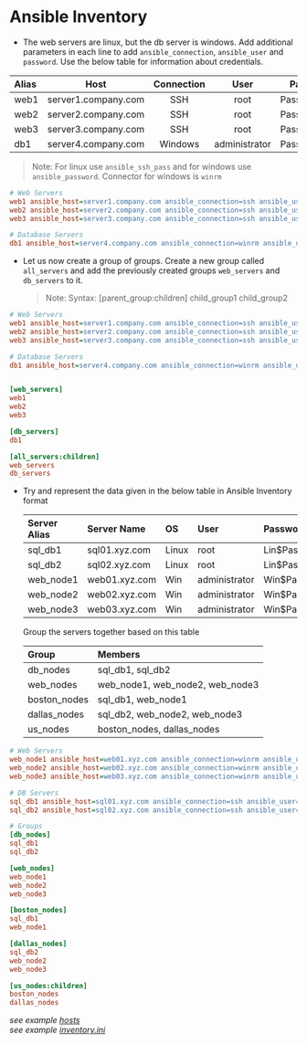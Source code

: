 # Ansible Inventory

- The web servers are linux, but the db server is windows. Add additional parameters in each line to add `ansible_connection`, `ansible_user` and `password`. Use the below table for information about credentials.

| Alias |        Host         | Connection |     User      |   Password   |
| :---- | :-----------------: | :--------: | :-----------: | :----------: |
| web1  | server1.company.com |    SSH     |     root      | Password123! |
| web2  | server2.company.com |    SSH     |     root      | Password123! |
| web3  | server3.company.com |    SSH     |     root      | Password123! |
| db1   | server4.company.com |  Windows   | administrator | Password123! |

> Note: For linux use `ansible_ssh_pass` and for windows use `ansible_password`. Connector for windows is `winrm`

```ini
# Web Servers
web1 ansible_host=server1.company.com ansible_connection=ssh ansible_user=root ansible_ssh_pass=Password123!
web2 ansible_host=server2.company.com ansible_connection=ssh ansible_user=root ansible_ssh_pass=Password123!
web3 ansible_host=server3.company.com ansible_connection=ssh ansible_user=root ansible_ssh_pass=Password123!

# Database Servers
db1 ansible_host=server4.company.com ansible_connection=winrm ansible_user=administrator ansible_password=Password123!
```

- Let us now create a group of groups. Create a new group called `all_servers` and add the previously created groups `web_servers` and `db_servers` to it.

  > Note: Syntax:
  > [parent_group:children]
  > child_group1
  > child_group2

```ini
# Web Servers
web1 ansible_host=server1.company.com ansible_connection=ssh ansible_user=root ansible_ssh_pass=Password123!
web2 ansible_host=server2.company.com ansible_connection=ssh ansible_user=root ansible_ssh_pass=Password123!
web3 ansible_host=server3.company.com ansible_connection=ssh ansible_user=root ansible_ssh_pass=Password123!

# Database Servers
db1 ansible_host=server4.company.com ansible_connection=winrm ansible_user=administrator ansible_password=Password123!


[web_servers]
web1
web2
web3

[db_servers]
db1

[all_servers:children]
web_servers
db_servers
```

- Try and represent the data given in the below table in Ansible Inventory format

  | Server Alias | Server Name   | OS    | User          | Password |
  | :----------- | :------------ | :---- | :------------ | :------- |
  | sql_db1      | sql01.xyz.com | Linux | root          | Lin$Pass |
  | sql_db2      | sql02.xyz.com | Linux | root          | Lin$Pass |
  | web_node1    | web01.xyz.com | Win   | administrator | Win$Pass |
  | web_node2    | web02.xyz.com | Win   | administrator | Win$Pass |
  | web_node3    | web03.xyz.com | Win   | administrator | Win$Pass |

  Group the servers together based on this table

  | Group        | Members                         |
  | :----------- | :------------------------------ |
  | db_nodes     | sql_db1, sql_db2                |
  | web_nodes    | web_node1, web_node2, web_node3 |
  | boston_nodes | sql_db1, web_node1              |
  | dallas_nodes | sql_db2, web_node2, web_node3   |
  | us_nodes     | boston_nodes, dallas_nodes      |

```ini
# Web Servers
web_node1 ansible_host=web01.xyz.com ansible_connection=winrm ansible_user=administrator ansible_password=Win$Pass
web_node2 ansible_host=web02.xyz.com ansible_connection=winrm ansible_user=administrator ansible_password=Win$Pass
web_node3 ansible_host=web03.xyz.com ansible_connection=winrm ansible_user=administrator ansible_password=Win$Pass

# DB Servers
sql_db1 ansible_host=sql01.xyz.com ansible_connection=ssh ansible_user=root ansible_ssh_pass=Lin$Pass
sql_db2 ansible_host=sql02.xyz.com ansible_connection=ssh ansible_user=root ansible_ssh_pass=Lin$Pass

# Groups
[db_nodes]
sql_db1
sql_db2

[web_nodes]
web_node1
web_node2
web_node3

[boston_nodes]
sql_db1
web_node1

[dallas_nodes]
sql_db2
web_node2
web_node3

[us_nodes:children]
boston_nodes
dallas_nodes
```
*see example [hosts](hosts)*<br>*see example [inventory.ini](inventory.ini)*
